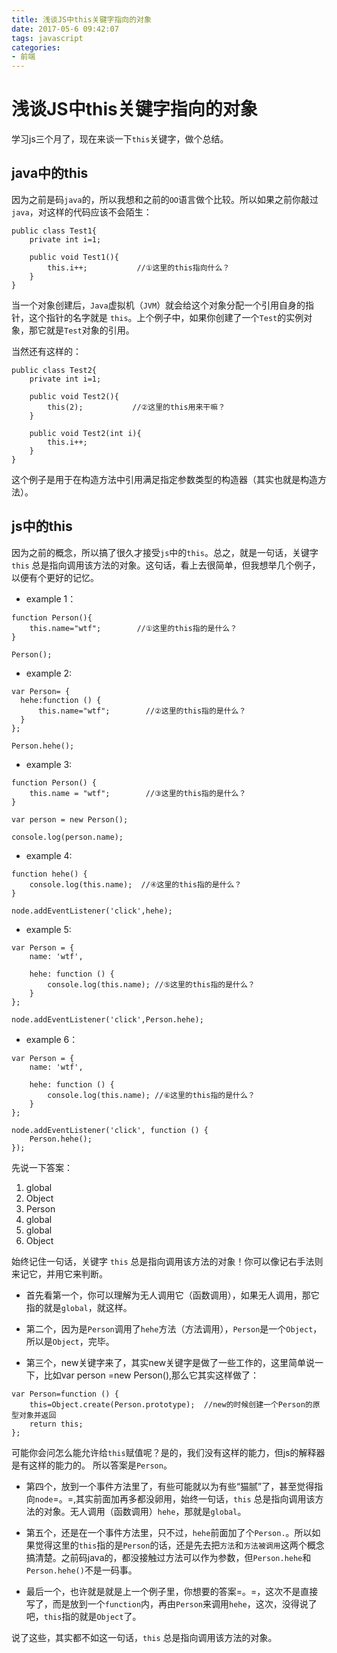 ```yaml
---
title: 浅谈JS中this关键字指向的对象
date: 2017-05-6 09:42:07
tags: javascript
categories:
- 前端
---
```


# 浅谈JS中this关键字指向的对象

学习js三个月了，现在来谈一下`this`关键字，做个总结。

## java中的this

因为之前是码`java`的，所以我想和之前的`OO`语言做个比较。所以如果之前你敲过`java`，对这样的代码应该不会陌生：

```
public class Test1{
    private int i=1;

    public void Test1(){
        this.i++;           //①这里的this指向什么？
    }
}

```

当一个对象创建后，`Java`虚拟机（`JVM`）就会给这个对象分配一个引用自身的指针，这个指针的名字就是 `this`。上个例子中，如果你创建了一个`Test`的实例对象，那它就是`Test`对象的引用。

当然还有这样的：

```
public class Test2{
    private int i=1;

    public void Test2(){
        this(2);           //②这里的this用来干嘛？
    }

    public void Test2(int i){
        this.i++;
    }
}
```
这个例子是用于在构造方法中引用满足指定参数类型的构造器（其实也就是构造方法）。

## js中的this
因为之前的概念，所以搞了很久才接受`js`中的`this`。总之，就是一句话，关键字 `this` 总是指向调用该方法的对象。这句话，看上去很简单，但我想举几个例子，以便有个更好的记忆。

* example 1：

```
function Person(){
    this.name="wtf";        //①这里的this指的是什么？
}

Person();
```

* example 2:

```
var Person= {
  hehe:function () {
      this.name="wtf";        //②这里的this指的是什么？
  }
};

Person.hehe();
```

* example 3:

```
function Person() {
    this.name = "wtf";        //③这里的this指的是什么？
}

var person = new Person();

console.log(person.name);
```

* example 4:

```
function hehe() {
    console.log(this.name);  //④这里的this指的是什么？
}

node.addEventListener('click',hehe);
```

* example 5:

```
var Person = {
    name: 'wtf',

    hehe: function () {
        console.log(this.name); //⑤这里的this指的是什么？
    }
};

node.addEventListener('click',Person.hehe);
```

* example 6：

```
var Person = {
    name: 'wtf',

    hehe: function () {
        console.log(this.name); //⑥这里的this指的是什么？
    }
};

node.addEventListener('click', function () {
    Person.hehe();
});
```

先说一下答案：

1. global
2. Object
3. Person
4. global
5. global
6. Object

始终记住一句话，关键字 `this` 总是指向调用该方法的对象！你可以像记右手法则来记它，并用它来判断。

* 首先看第一个，你可以理解为无人调用它（函数调用），如果无人调用，那它指的就是`global`，就这样。

* 第二个，因为是`Person`调用了`hehe`方法（方法调用），`Person`是一个`Object`，所以是`Object`，完毕。

* 第三个，new关键字来了，其实new关键字是做了一些工作的，这里简单说一下，比如var person =new Person(),那么它其实这样做了：
```
var Person=function () {
    this=Object.create(Person.prototype);  //new的时候创建一个Person的原型对象并返回
    return this;
};
```
可能你会问怎么能允许给`this`赋值呢？是的，我们没有这样的能力，但js的解释器是有这样的能力的。
所以答案是`Person`。

* 第四个，放到一个事件方法里了，有些可能就以为有些“猫腻”了，甚至觉得指向`node`=。=,其实前面加再多都没卵用，始终一句话，`this` 总是指向调用该方法的对象。无人调用（函数调用）`hehe`，那就是`global`。

* 第五个，还是在一个事件方法里，只不过，`hehe`前面加了个`Person.`。所以如果觉得这里的`this`指的是`Person`的话，还是先去把`方法`和`方法被调用`这两个概念搞清楚。之前码java的，都没接触过方法可以作为参数，但`Person.hehe`和`Person.hehe()`不是一码事。

* 最后一个，也许就是就是上一个例子里，你想要的答案=。=，这次不是直接写了，而是放到一个`function`内，再由`Person`来调用`hehe`，这次，没得说了吧，`this`指的就是`Object`了。

说了这些，其实都不如这一句话，`this` 总是指向调用该方法的对象。







